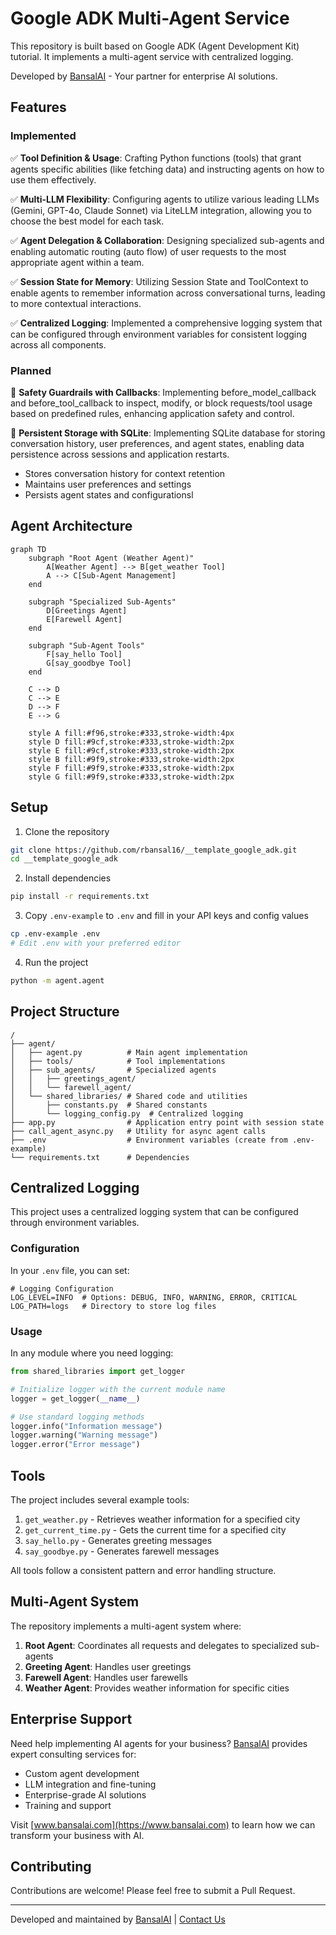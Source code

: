 # Google ADK Multi-Agent Service

This repository is built based on Google ADK (Agent Development Kit) tutorial. It implements a multi-agent service with centralized logging. 

Developed by [BansalAI](https://www.bansalai.com) - Your partner for enterprise AI solutions.

## Features

### Implemented
✅ **Tool Definition & Usage**: Crafting Python functions (tools) that grant agents specific abilities (like fetching data) and instructing agents on how to use them effectively.

✅ **Multi-LLM Flexibility**: Configuring agents to utilize various leading LLMs (Gemini, GPT-4o, Claude Sonnet) via LiteLLM integration, allowing you to choose the best model for each task.

✅ **Agent Delegation & Collaboration**: Designing specialized sub-agents and enabling automatic routing (auto flow) of user requests to the most appropriate agent within a team.

✅ **Session State for Memory**: Utilizing Session State and ToolContext to enable agents to remember information across conversational turns, leading to more contextual interactions.

✅ **Centralized Logging**: Implemented a comprehensive logging system that can be configured through environment variables for consistent logging across all components.

### Planned
🔲 **Safety Guardrails with Callbacks**: Implementing before_model_callback and before_tool_callback to inspect, modify, or block requests/tool usage based on predefined rules, enhancing application safety and control.

🔲 **Persistent Storage with SQLite**: Implementing SQLite database for storing conversation history, user preferences, and agent states, enabling data persistence across sessions and application restarts.

- Stores conversation history for context retention
- Maintains user preferences and settings
- Persists agent states and configurationsl


## Agent Architecture

```mermaid
graph TD
    subgraph "Root Agent (Weather Agent)"
        A[Weather Agent] --> B[get_weather Tool]
        A --> C[Sub-Agent Management]
    end
    
    subgraph "Specialized Sub-Agents"
        D[Greetings Agent]
        E[Farewell Agent]
    end
    
    subgraph "Sub-Agent Tools"
        F[say_hello Tool]
        G[say_goodbye Tool]
    end
    
    C --> D
    C --> E
    D --> F
    E --> G
    
    style A fill:#f96,stroke:#333,stroke-width:4px
    style D fill:#9cf,stroke:#333,stroke-width:2px
    style E fill:#9cf,stroke:#333,stroke-width:2px
    style B fill:#9f9,stroke:#333,stroke-width:2px
    style F fill:#9f9,stroke:#333,stroke-width:2px
    style G fill:#9f9,stroke:#333,stroke-width:2px
```

## Setup

1. Clone the repository
```bash
git clone https://github.com/rbansal16/__template_google_adk.git
cd __template_google_adk
```

2. Install dependencies
```bash
pip install -r requirements.txt
```

3. Copy `.env-example` to `.env` and fill in your API keys and config values
```bash
cp .env-example .env
# Edit .env with your preferred editor
```

4. Run the project
```bash
python -m agent.agent
```

## Project Structure

```
/
├── agent/
│   ├── agent.py          # Main agent implementation
│   ├── tools/            # Tool implementations
│   ├── sub_agents/       # Specialized agents
│   │   ├── greetings_agent/
│   │   └── farewell_agent/
│   └── shared_libraries/ # Shared code and utilities
│       ├── constants.py  # Shared constants
│       └── logging_config.py  # Centralized logging
├── app.py                # Application entry point with session state
├── call_agent_async.py   # Utility for async agent calls
├── .env                  # Environment variables (create from .env-example)
└── requirements.txt      # Dependencies
```

## Centralized Logging

This project uses a centralized logging system that can be configured through environment variables.

### Configuration

In your `.env` file, you can set:

```
# Logging Configuration
LOG_LEVEL=INFO  # Options: DEBUG, INFO, WARNING, ERROR, CRITICAL
LOG_PATH=logs   # Directory to store log files
```

### Usage

In any module where you need logging:

```python
from shared_libraries import get_logger

# Initialize logger with the current module name
logger = get_logger(__name__)

# Use standard logging methods
logger.info("Information message")
logger.warning("Warning message")
logger.error("Error message")
```

## Tools

The project includes several example tools:

1. `get_weather.py` - Retrieves weather information for a specified city
2. `get_current_time.py` - Gets the current time for a specified city
3. `say_hello.py` - Generates greeting messages
4. `say_goodbye.py` - Generates farewell messages

All tools follow a consistent pattern and error handling structure.

## Multi-Agent System

The repository implements a multi-agent system where:

1. **Root Agent**: Coordinates all requests and delegates to specialized sub-agents
2. **Greeting Agent**: Handles user greetings
3. **Farewell Agent**: Handles user farewells
4. **Weather Agent**: Provides weather information for specific cities

## Enterprise Support

Need help implementing AI agents for your business? [BansalAI](https://www.bansalai.com) provides expert consulting services for:

- Custom agent development
- LLM integration and fine-tuning
- Enterprise-grade AI solutions
- Training and support

Visit [www.bansalai.com](https://www.bansalai.com) to learn how we can transform your business with AI.

## Contributing

Contributions are welcome! Please feel free to submit a Pull Request.

---

Developed and maintained by [BansalAI](https://www.bansalai.com) | [Contact Us](https://www.bansalai.com/contact) 
